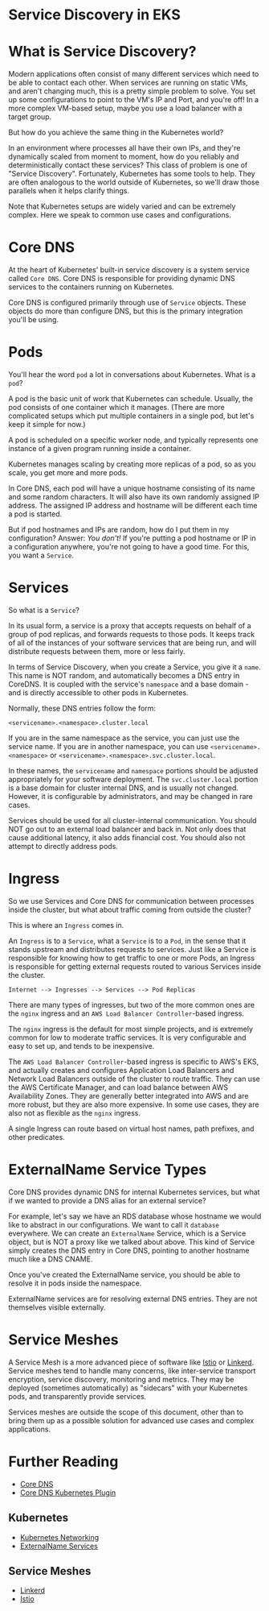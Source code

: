 # Service Discovery in EKS

# What is Service Discovery?

Modern applications often consist of many different services which need to be able to contact each other. When services are running on static VMs, and aren't changing much, this is a pretty simple problem to solve. You set up some configurations to point to the VM's IP and Port, and you're off! In a more complex VM-based setup, maybe you use a load balancer with a target group.

But how do you achieve the same thing in the Kubernetes world?

In an environment where processes all have their own IPs, and they're dynamically scaled from moment to moment, how do you reliably and deterministically contact these services? This class of problem is one of "Service Discovery". Fortunately, Kubernetes has some tools to help. They are often analogous to the world outside of Kubernetes, so we'll draw those parallels when it helps clarify things.

Note that Kubernetes setups are widely varied and can be extremely complex. Here we speak to common use cases and configurations.

# Core DNS

At the heart of Kubernetes' built-in service discovery is a system service called `Core DNS`. Core DNS is responsible for providing dynamic DNS services to the containers running on Kubernetes.

Core DNS is configured primarily through use of `Service` objects. These objects do more than configure DNS, but this is the primary integration you'll be using.

# Pods

You'll hear the word `pod` a lot in conversations about Kubernetes. What is a `pod`?

A pod is the basic unit of work that Kubernetes can schedule. Usually, the pod consists of one container which it manages. (There are more complicated setups which put multiple containers in a single pod, but let's keep it simple for now.)

A pod is scheduled on a specific worker node, and typically represents one instance of a given program running inside a container.

Kubernetes manages scaling by creating more replicas of a pod, so as you scale, you get more and more pods.

In Core DNS, each pod will have a unique hostname consisting of its name and some random characters. It will also have its own randomly assigned IP address. The assigned IP address and hostname will be different each time a pod is started.

But if pod hostnames and IPs are random, how do I put them in my configuration? Answer: *You don't!* If you're putting a pod hostname or IP in a configuration anywhere, you're not going to have a good time. For this, you want a `Service`.

# Services

So what is a `Service`?

In its usual form, a service is a proxy that accepts requests on behalf of a group of pod replicas, and forwards requests to those pods. It keeps track of all of the instances of your software services that are being run, and will distribute requests between them, more or less fairly.

In terms of Service Discovery, when you create a Service, you give it a `name`. This name is NOT random, and automatically becomes a DNS entry in CoreDNS. It is coupled with the service's `namespace` and a base domain - and is directly accessible to other pods in Kubernetes.

Normally, these DNS entries follow the form:

```
<servicename>.<namespace>.cluster.local
```

If you are in the same namespace as the service, you can just use the service name. If you are in another namespace, you can use `<servicename>.<namespace>` or `<servicename>.<namespace>.svc.cluster.local`.

In these names, the `servicename` and `namespace` portions should be adjusted appropriately for your software deployment. The `svc.cluster.local` portion is a base domain for cluster internal DNS, and is usually not changed. However, it is configurable by administrators, and may be changed in rare cases.

Services should be used for all cluster-internal communication. You should NOT go out to an external load balancer and back in. Not only does that cause additional latency, it also adds financial cost. You should also not attempt to directly address pods.

# Ingress

So we use Services and Core DNS for communication between processes inside the cluster, but what about traffic coming from outside the cluster?

This is where an `Ingress` comes in.

An `Ingress` is to a `Service`, what a `Service` is to a `Pod`, in the sense that it stands upstream and distributes requests to services. Just like a Service is responsible for knowing how to get traffic to one or more Pods, an Ingress is responsible for getting external requests routed to various Services inside the cluster.

```
Internet --> Ingresses --> Services --> Pod Replicas
```

There are many types of ingresses, but two of the more common ones are the `nginx` ingress and an `AWS Load Balancer Controller`-based ingress.

The `nginx` ingress is the default for most simple projects, and is extremely common for low to moderate traffic services. It is very configurable and easy to set up, and tends to be inexpensive.

The `AWS Load Balancer Controller`-based ingress is specific to AWS's EKS, and actually creates and configures Application Load Balancers and Network Load Balancers outside of the cluster to route traffic. They can use the AWS Certificate Manager, and can load balance between AWS Availability Zones. They are generally better integrated into AWS and are more robust, but they are also more expensive. In some use cases, they are also not as flexible as the `nginx` ingress.

A single Ingress can route based on virtual host names, path prefixes, and other predicates.

# ExternalName Service Types

Core DNS provides dynamic DNS for internal Kubernetes services, but what if we wanted to provide a DNS alias for an external service?

For example, let's say we have an RDS database whose hostname we would like to abstract in our configurations. We want to call it `database` everywhere. We can create an `ExternalName` Service, which is a Service object, but is NOT a proxy like we talked about above. This kind of Service simply creates the DNS entry in Core DNS, pointing to another hostname much like a DNS CNAME.

Once you've created the ExternalName service, you should be able to resolve it in pods inside the namespace.

ExternalName services are for resolving external DNS entries. They are not themselves visible externally.

# Service Meshes

A Service Mesh is a more advanced piece of software like [Istio](https://istio.io/) or [Linkerd](https://linkerd.io/). Service meshes tend to handle many concerns, like inter-service transport encryption, service discovery, monitoring and metrics. They may be deployed (sometimes automatically) as "sidecars" with your Kubernetes pods, and transparently provide services.

Services meshes are outside the scope of this document, other than to bring them up as a possible solution for advanced use cases and complex applications.

# Further Reading

* [Core DNS](https://coredns.io)
* [Core DNS Kubernetes Plugin](https://coredns.io/plugins/kubernetes/)

## Kubernetes

* [Kubernetes Networking](https://kubernetes.io/docs/concepts/services-networking/)
* [ExternalName Services](https://kubernetes.io/docs/concepts/services-networking/service/#externalname)

## Service Meshes

* [Linkerd](https://linkerd.io/)
* [Istio](https://istio.io/)

